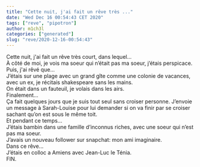 ```yaml
---
title: "Cette nuit, j'ai fait un rêve très ..."
date: "Wed Dec 16 00:54:43 CET 2020"
tags: ["reve", "pipotron"]
author: m1ch3l
categories: ["generated"]
slug: "reve/2020-12-16-00:54:43"
---
```


Cette nuit, j'ai fait un rêve très court, dans lequel...<br>
À côté de moi, je vois ma soeur qui n’était pas ma soeur, j’étais perspicace.<br>
Puis, j'ai rêvé que...<br>
J’étais sur une plage avec un grand gîte comme une colonie de vacances, avec un ex, je récitais shakespeare sans les mains.<br>
On était dans un fauteuil, je volais dans les airs.<br>
Finalement...<br>
Ça fait quelques jours que je suis tout seul sans croiser personne. J’envoie un message à Sarah-Louise pour lui demander si on va finir par se croiser sachant qu’on est sous le même toit.<br>
Et pendant ce temps...<br>
J’étais bambin dans une famille d’inconnus riches, avec une soeur qui n’est pas ma soeur.<br>
J’avais un nouveau follower sur snapchat: mon ami imaginaire.<br>
Dans ce rêve...<br>
J’étais en colloc a Amiens avec Jean-Luc le Ténia.<br>
FIN.<br>
